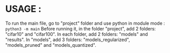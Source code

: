 # USAGE :

To run the main file, go to "project" folder and use python in module mode : 
```python3 -m main```
Before running it, in the folder "project", add 2 folders: "cifar10" and "cifar100". In each folder, add 2 folders: "models" and "results". In "models", add 3 folders: "models_regularized", "models_pruned" and "models_quantized".